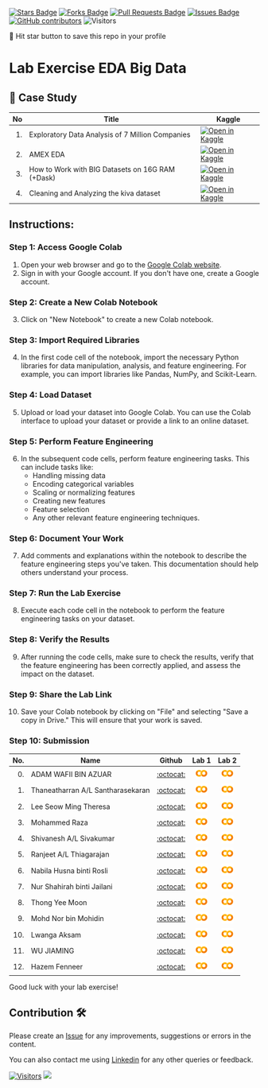 
<a href="https://github.com/drshahizan/Python_EDA/stargazers"><img src="https://img.shields.io/github/stars/drshahizan/Python_EDA" alt="Stars Badge"/></a>
<a href="https://github.com/drshahizan/Python_EDA/network/members"><img src="https://img.shields.io/github/forks/drshahizan/Python_EDA" alt="Forks Badge"/></a>
<a href="https://github.com/drshahizan/Python_EDA/pulls"><img src="https://img.shields.io/github/issues-pr/drshahizan/Python_EDA" alt="Pull Requests Badge"/></a>
<a href="https://github.com/drshahizan/Python_EDA/issues"><img src="https://img.shields.io/github/issues/drshahizan/Python_EDA" alt="Issues Badge"/></a>
<a href="https://github.com/drshahizan/Python_EDA/graphs/contributors"><img alt="GitHub contributors" src="https://img.shields.io/github/contributors/drshahizan/Python_EDA?color=2b9348"></a>
![Visitors](https://api.visitorbadge.io/api/visitors?path=https%3A%2F%2Fgithub.com%2Fdrshahizan%2FPython_EDA&labelColor=%23d9e3f0&countColor=%23697689&style=flat)

🌟 Hit star button to save this repo in your profile

# Lab Exercise EDA Big Data

## 📖 Case Study
| No | Title   |  Kaggle |
| -----: | -----  | ------ | 
| 1. | Exploratory Data Analysis of 7 Million Companies |  [![Open in Kaggle](https://img.shields.io/static/v1?label=&message=Kaggle&labelColor=grey&color=blue&logo=kaggle)](https://www.kaggle.com/code/zelalemgetahun/eda-of-7-million-company-dataset) |
| 2. | AMEX EDA |  [![Open in Kaggle](https://img.shields.io/static/v1?label=&message=Kaggle&labelColor=grey&color=blue&logo=kaggle)](https://www.kaggle.com/code/ambrosm/amex-eda-which-makes-sense/notebook) |
| 3. | How to Work with BIG Datasets on 16G RAM (+Dask) |  [![Open in Kaggle](https://img.shields.io/static/v1?label=&message=Kaggle&labelColor=grey&color=blue&logo=kaggle)](https://www.kaggle.com/code/yuliagm/how-to-work-with-big-datasets-on-16g-ram-dask) |
| 4. | Cleaning and Analyzing the kiva dataset |  [![Open in Kaggle](https://img.shields.io/static/v1?label=&message=Kaggle&labelColor=grey&color=blue&logo=kaggle)](https://www.kaggle.com/code/omaymaali/cleaning-data-eda/notebook) |

## Instructions:

### Step 1: Access Google Colab

1. Open your web browser and go to the [Google Colab website](https://colab.research.google.com/).
2. Sign in with your Google account. If you don't have one, create a Google account.

### Step 2: Create a New Colab Notebook

3. Click on "New Notebook" to create a new Colab notebook.

### Step 3: Import Required Libraries

4. In the first code cell of the notebook, import the necessary Python libraries for data manipulation, analysis, and feature engineering. For example, you can import libraries like Pandas, NumPy, and Scikit-Learn.

### Step 4: Load Dataset

5. Upload or load your dataset into Google Colab. You can use the Colab interface to upload your dataset or provide a link to an online dataset.

### Step 5: Perform Feature Engineering

6. In the subsequent code cells, perform feature engineering tasks. This can include tasks like:
   - Handling missing data
   - Encoding categorical variables
   - Scaling or normalizing features
   - Creating new features
   - Feature selection
   - Any other relevant feature engineering techniques.

### Step 6: Document Your Work

7. Add comments and explanations within the notebook to describe the feature engineering steps you've taken. This documentation should help others understand your process.

### Step 7: Run the Lab Exercise

8. Execute each code cell in the notebook to perform the feature engineering tasks on your dataset.

### Step 8: Verify the Results

9. After running the code cells, make sure to check the results, verify that the feature engineering has been correctly applied, and assess the impact on the dataset.

### Step 9: Share the Lab Link

10. Save your Colab notebook by clicking on "File" and selecting "Save a copy in Drive." This will ensure that your work is saved.

### Step 10: Submission

| No.  | Name | Github |Lab 1 | Lab 2 |
| ---: | ----------------------------------------- | :----------------------: | :----------------------: | :----------------------: | 
| 0.   | ADAM WAFII BIN AZUAR                      |  [:octocat:](https://github.com/Jokeryde) |<a href=""><img src="../../../images/colab.png" width="24px" height="24px"></a> | <a href=""><img src="../../../images/colab.png" width="24px" height="24px"></a> | 
| 1.   | Thaneatharran A/L Santharasekaran         |  [:octocat:](https://github.com/Thaneatharran) |<a href="https://github.com/Thaneatharran/Thaneatharran/blob/main/Task/Lab%20Work/Lab_2A_Big_Data_EDA.ipynb"><img src="../../../images/colab.png" width="24px" height="24px"></a> | <a href="https://github.com/Thaneatharran/Thaneatharran/blob/main/Task/Lab%20Work/Lab_2B_Big_Data_EDA.ipynb"><img src="../../../images/colab.png" width="24px" height="24px"></a> | 
| 2.   | Lee Seow Ming Theresa         |  [:octocat:](https://github.com/Theresa20191/Theresa) |<a href="https://github.com/Theresa20191/Theresa/blob/af17e21812867c8dde7a08cfe9e447266e9d0062/UTM/Lab%20Exercise/Lab_2A_Big_Data_EDA_Theresa.ipynb"><img src="../../../images/colab.png" width="24px" height="24px"></a> | <a href="https://github.com/Theresa20191/Theresa/blob/af17e21812867c8dde7a08cfe9e447266e9d0062/UTM/Lab%20Exercise/Lab_2B_Big_Data_EDA_Theresa.ipynb"><img src="../../../images/colab.png" width="24px" height="24px"></a> | 
| 3.   | Mohammed Raza                      |  [:octocat:](https://github.com/DSRaza403) |<a href="https://github.com/DSRaza403/LAB-Tasks/tree/main/Lab%202"><img src="../../../images/colab.png" width="24px" height="24px"></a> | <a href="https://github.com/DSRaza403/LAB-Tasks/tree/main/Lab%202"><img src="../../../images/colab.png" width="24px" height="24px"></a> | 
| 4.   | Shivanesh A/L Sivakumar        |  [:octocat:](https://github.com/shivanesh31) |<a href="https://github.com/shivanesh31/Shivanesh/blob/025829487048c6f5f0ff9e98761b73462789f093/my_labs/BigData_EDA_7m_dataset.ipynb"><img src="../../../images/colab.png" width="24px" height="24px"></a> | <a href="https://github.com/shivanesh31/Shivanesh/blob/025829487048c6f5f0ff9e98761b73462789f093/my_labs/cleaning_data_eda.ipynb"><img src="../../../images/colab.png" width="24px" height="24px"></a> |
| 5.   | Ranjeet A/L Thiagarajan        |  [:octocat:](https://github.com/RanjeetThiaga) |<a href="https://github.com/RanjeetThiaga/RanjeetThiaga/blob/main/Assignment/Ranjeet_Lab2_Big_Data_EDA.ipynb"><img src="../../../images/colab.png" width="24px" height="24px"></a> | <a href="https://github.com/RanjeetThiaga/RanjeetThiaga/blob/main/Assignment/Ranjeet_Lab2a_Big_data_EDA.ipynb"><img src="../../../images/colab.png" width="24px" height="24px"></a> |
| 6.   | Nabila Husna binti Rosli        |  [:octocat:](https://github.com/rnabilahusna) |<a href="https://github.com/rnabilahusna/rnabilahusna/blob/main/BDM_assessment/EDA_Big_Data_Lab/EDA_Big_Data_Lab_2%28a%29_NabilaHusna.ipynb"><img src="../../../images/colab.png" width="24px" height="24px"></a> | <a href="https://github.com/rnabilahusna/rnabilahusna/blob/main/BDM_assessment/EDA_Big_Data_Lab/EDA_Big_Data_Lab_2%28b%29_NabilaHusna.ipynb"><img src="../../../images/colab.png" width="24px" height="24px"></a> |
| 7.   | Nur Shahirah binti Jailani        |  [:octocat:](https://github.com/Shahirah00) |<a href="https://github.com/Shahirah00/Shahirah00/blob/main/Lab/Lab2A_kivadataset.ipynb"><img src="../../../images/colab.png" width="24px" height="24px"></a> | <a href="https://github.com/Shahirah00/Shahirah00/blob/main/Lab/Lab2B_7%2B_million_company.ipynb"><img src="../../../images/colab.png" width="24px" height="24px"></a> |
| 8.   | Thong Yee Moon       |  [:octocat:](https://github.com/yeemoonthong) |<a href="https://github.com/yeemoonthong/yeemoon/blob/e6a8ca282a30965f493377e9d597f6b799cef9e4/BDM_submission/Lab2a_EDA_of_7_million_company_dataset.ipynb"><img src="../../../images/colab.png" width="24px" height="24px"></a> | <a href="https://github.com/yeemoonthong/yeemoon/blob/0066227eb6d5c8eb1e3b73ab3639d4e9b65d62e5/BDM_submission/Lab2b_Cleaning_data_eda.ipynb"><img src="../../../images/colab.png" width="24px" height="24px"></a> |
| 9.   | Mohd Nor bin Mohidin        |  [:octocat:](https://github.com/mohd-nor) |<a href="https://github.com/mohd-nor/mohd-nor/blob/5760c3f91a2b9eef18ae98ccc4dba42a7a1d6ff9/BDM%20Assignment/Lab%20Exercise/Lab_2_EDA_of_7_million_company_dataset.ipynb"><img src="../../../images/colab.png" width="24px" height="24px"></a> | <a href="https://github.com/mohd-nor/mohd-nor/blob/5760c3f91a2b9eef18ae98ccc4dba42a7a1d6ff9/BDM%20Assignment/Lab%20Exercise/Lab_2_EDA_cleaning_and_analyzing_KIVA_dataset.ipynb"><img src="../../../images/colab.png" width="24px" height="24px"></a> |
| 10.   | Lwanga Aksam        |  [:octocat:](https://github.com/aksamlwanga) |<a href="https://github.com/aksamlwanga/BDM/blob/main/EDA_Big_Data_Lab/EDA_Big_Data_Lab_2(a)_Lwanga_Aksam.ipynb"><img src="../../../images/colab.png" width="24px" height="24px"></a> | <a href="https://github.com/aksamlwanga/BDM/blob/main/EDA_Big_Data_Lab/EDA_Big_Data_Lab_2(b)_Lwanga_Aksam.ipynb"><img src="../../../images/colab.png" width="24px" height="24px"></a> |
| 11.   | WU JIAMING        |  [:octocat:](https://github.com/BUMBLEBEEWU) |<a href="https://github.com/BUMBLEBEEWU/BDMassignment/blob/main/eda_of_7_million_company_dataset.ipynb"><img src="../../../images/colab.png" width="24px" height="24px"></a> | <a href="https://github.com/BUMBLEBEEWU/BDMassignment/blob/main/cleaning_data_eda_f218c5.ipynb"><img src="../../../images/colab.png" width="24px" height="24px"></a> |
| 12.   | Hazem Fenneer       |  [:octocat:](https://github.com/HazemFenneer) |<a href="https://github.com/HazemFenneer/BDM/blob/main/Lab%20EDA%20Big%20Data/7%2B_million_company_Lab2A_By_Hazem.ipynb"><img src="../../../images/colab.png" width="24px" height="24px"></a> | <a href="https://github.com/HazemFenneer/BDM/blob/main/Lab%20EDA%20Big%20Data/kivadataset_Lab2B_By_Hazem.ipynb"><img src="../../../images/colab.png" width="24px" height="24px"></a> |

Good luck with your lab exercise!



## Contribution 🛠️
Please create an [Issue](https://github.com/drshahizan/Python_EDA/issues) for any improvements, suggestions or errors in the content.

You can also contact me using [Linkedin](https://www.linkedin.com/in/drshahizan/) for any other queries or feedback.

[![Visitors](https://api.visitorbadge.io/api/visitors?path=https%3A%2F%2Fgithub.com%2Fdrshahizan&labelColor=%23697689&countColor=%23555555&style=plastic)](https://visitorbadge.io/status?path=https%3A%2F%2Fgithub.com%2Fdrshahizan)
![](https://hit.yhype.me/github/profile?user_id=81284918)



